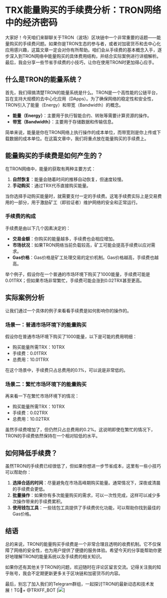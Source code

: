 # TRX能量购买的手续费分析：TRON网络中的经济密码

大家好！今天咱们来聊聊关于TRON（波场）区块链中一个非常重要的话题——能量购买的手续费问题。如果你是TRON生态的参与者，或者对加密货币和去中心化应用感兴趣，这篇文章一定会对你有所帮助。咱们会从手续费的基本概念入手，逐步深入到TRON网络中能量购买的具体费用结构，并结合实际案例进行详细解析。最后，我会分享一些节省手续费的小技巧，让你在使用TRON时更加得心应手。

## 什么是TRON的能量系统？

首先，我们得搞清楚TRON的能量系统是什么。TRON是一个高性能的公链平台，旨在支持大规模的去中心化应用（DApps）。为了确保网络的稳定性和安全性，TRON引入了能量（Energy）和带宽（Bandwidth）的概念。

- **能量（Energy）**：主要用于执行智能合约、转账等需要计算资源的操作。
- **带宽（Bandwidth）**：主要用于存储数据和传输信息。

简单来说，能量是你在TRON网络上执行操作的成本单位，而带宽则是你上传或下载数据的成本单位。在这篇文章中，我们将重点放在能量购买的手续费上。

## 能量购买的手续费是如何产生的？

在TRON网络中，能量的获取有两种主要方式：

1. **自然恢复**：能量会随着时间的推移自动恢复，但速度较慢。
2. **手动购买**：通过TRX代币直接购买能量。

当你选择手动购买能量时，就需要支付一定的手续费。这笔手续费实际上是交易费用的一部分，用于激励矿工（即验证者）维护网络的安全和正常运行。

### 手续费的构成

手续费是由以下几个因素决定的：

- **交易金额**：你购买的能量越多，手续费也会相应增加。
- **市场状况**：如果TRON网络当前负载较高，矿工可能会提高手续费以应对需求。
- **Gas价格**：Gas价格是矿工处理交易的定价机制。Gas价格越高，手续费也越高。

举个例子，假设你在一个普通的市场环境下购买了1000能量，手续费可能是0.01TRX；但如果市场非常繁忙，手续费可能会涨到0.02TRX甚至更高。

## 实际案例分析

让我们通过一个具体的例子来看看手续费是如何影响你的操作的。

### 场景一：普通市场环境下的能量购买

假设你在普通市场环境下购买了1000能量，以下是可能的费用明细：

- 购买能量所需TRX：10TRX
- 手续费：0.01TRX
- 总费用：10.01TRX

在这个场景中，手续费只占总费用的0.1%，可以说是非常低的。

### 场景二：繁忙市场环境下的能量购买

再来看一下在繁忙市场环境下的情况：

- 购买能量所需TRX：10TRX
- 手续费：0.02TRX
- 总费用：10.02TRX

虽然手续费增加了，但仍然只占总费用的0.2%。这说明即使在繁忙的情况下，TRON的手续费依然保持在一个相对较低的水平。

## 如何降低手续费？

虽然TRON的手续费已经很低了，但如果你想进一步节省成本，这里有一些小技巧可以帮助你：

1. **选择合适的时间**：尽量避免在市场高峰期购买能量。通常情况下，深夜或清晨的手续费会更低。
2. **批量操作**：如果你有多次能量购买的需求，可以一次性完成，这样可以减少多次操作带来的手续费累积。
3. **使用钱包工具**：一些钱包工具提供了手续费优化功能，可以帮助你找到最佳的Gas价格。

## 结语

总的来说，TRON的能量购买手续费是一个非常合理且透明的收费机制。它不仅保障了网络的安全性，也为用户提供了便捷的服务体验。希望今天的分享能帮助你更好地理解TRON的能量系统以及手续费的相关知识。

如果你还有其他关于TRON的问题，欢迎随时在评论区留言交流。记得关注我的知乎账号，我会不定期更新更多关于区块链和加密货币的内容。

最后，别忘了加入我们的Telegram群组，一起探讨TRON的最新动态和技术发展！TG💪+ @TRXFF_BOT  [![](https://sites.google.com/view/trxduihuan/)]